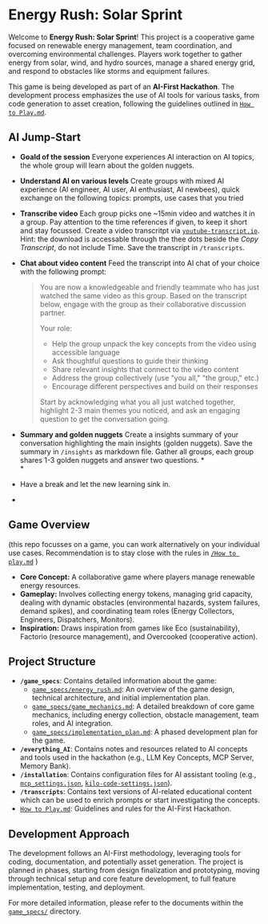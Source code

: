 # Energy Rush: Solar Sprint

Welcome to **Energy Rush: Solar Sprint**! This project is a cooperative game focused on renewable energy management, team coordination, and overcoming environmental challenges. Players work together to gather energy from solar, wind, and hydro sources, manage a shared energy grid, and respond to obstacles like storms and equipment failures.

This game is being developed as part of an **AI-First Hackathon**. The development process emphasizes the use of AI tools for various tasks, from code generation to asset creation, following the guidelines outlined in [`How to Play.md`](How%20to%20Play.md:).

## AI Jump-Start
*   **Goald of the session** Everyone experiences AI interaction on AI topics, the whole group will learn about the golden nuggets.
*   **Understand AI on various levels** Create groups with mixed AI experience (AI engineer, AI user, AI enthusiast, AI newbees), quick exchange on the following topics: prompts, use cases that you tried
*   **Transcribe video** Each group picks one ~15min video and watches it in a group. Pay attention to the time references if given, to keep it short and stay focussed. Create a video transcritpt via [`youtube-transcript.io`](http://youtube-transcript.io/). Hint: the download is accessable through the thee dots beside the *Copy Transcript*, do not include Time. Save the transcript in `/transcripts`.
*   **Chat about video content** Feed the transcript into AI chat of your choice with the following prompt:

    > You are now a knowledgeable and friendly teammate who has just watched the same video as this group. Based on the transcript below, engage with the group as their collaborative discussion partner. 
    >
    >Your role:
    >- Help the group unpack the key concepts from the video using accessible language
    >- Ask thoughtful questions to guide their thinking
    >- Share relevant insights that connect to the video content
    >- Address the group collectively (use "you all," "the group," etc.)
    >- Encourage different perspectives and build on their responses
    >
    >Start by acknowledging what you all just watched together, highlight 2-3 main themes you noticed, and ask an engaging question to get the conversation going.
*   **Summary and golden nuggets** Create a insights summary of your conversation highlighting the main insights (golden nuggets). Save the summary in `/insights` as markdown file. Gather all groups, each group shares 1-3 golden nuggets and answer two questions. 
    *   
    *   
*   Have a break and let the new learning sink in.
*   


## Game Overview

(this repo focusses on a game, you can work alternatively on your individual use cases. Recommendation is to stay close with the rules in [`/How to play.md`](<How to play.md>) )
*   **Core Concept:** A collaborative game where players manage renewable energy resources.
*   **Gameplay:** Involves collecting energy tokens, managing grid capacity, dealing with dynamic obstacles (environmental hazards, system failures, demand spikes), and coordinating team roles (Energy Collectors, Engineers, Dispatchers, Monitors).
*   **Inspiration:** Draws inspiration from games like Eco (sustainability), Factorio (resource management), and Overcooked (cooperative action).

## Project Structure

*   **`/game_specs`**: Contains detailed information about the game:
    *   [`game_specs/energy_rush.md`](<game_specs/energy_rush.md>): An overview of the game design, technical architecture, and initial implementation plan.
    *   [`game_specs/game_mechanics.md`](<game_specs/game_mechanics.md>): A detailed breakdown of core game mechanics, including energy collection, obstacle management, team roles, and AI integration.
    *   [`game_specs/implementation_plan.md`](<game_specs/implementation_plan.md>): A phased development plan for the game.
*   **`/everything_AI`**: Contains notes and resources related to AI concepts and tools used in the hackathon (e.g., LLM Key Concepts, MCP Server, Memory Bank).
*   **`/installation`**: Contains configuration files for AI assistant tooling (e.g., [`mcp_settings.json`](<installation/mcp_settings.json>), [`kilo-code-settings.json`](<installation/kilo-code-settings.json>)).
*   **`/transcripts`**: Contains text versions of AI-related educational content which can be used to enrich prompts or start investigating the concepts.
*   [`How to Play.md`](<How%20to%20Play.md>): Guidelines and rules for the AI-First Hackathon.

## Development Approach

The development follows an AI-First methodology, leveraging tools for coding, documentation, and potentially asset generation. The project is planned in phases, starting from design finalization and prototyping, moving through technical setup and core feature development, to full feature implementation, testing, and deployment.

For more detailed information, please refer to the documents within the [`game_specs/`](game_specs/) directory.